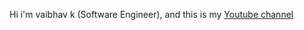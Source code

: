Hi i'm vaibhav k (Software Engineer), and this is my [Youtube channel](https://www.youtube.com/@vaibhavk1418)
